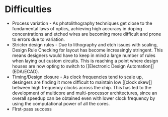 # Difficulties
- Process variation - As photolithography techniques get close to the fundamental laws of optics, achieving high accuracy in doping concentrations and etched wires are becoming more difficult and prone to errors due to variation.
- Stricter design rules - Due to lithography and etch issues with scaling, Design Rule Checking for layout has become increasingly stringent. This means designers would have to keep in mind a large number of rules when laying out custom circuits. This is reaching a point where design houses are now opting to switch to [[Electronic Design Automation]] (EDA/ECAD).
- Timing/Design closure - As clock frequencies tend to scale up, desingers are finding it more difficult to maintain low [[clock skew]] between high frequency clocks across the chip. This has led to the development of multicore and multi-processor architectures, since an overall speedup can be obtained even with lower clock frequency by using the computational power of all the cores.
- FIrst-pass success